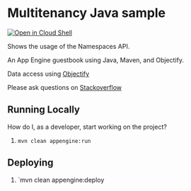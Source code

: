 # Multitenancy Java sample

<a href="https://console.cloud.google.com/cloudshell/open?git_repo=https://github.com/GoogleCloudPlatform/java-docs-samples&page=editor&open_in_editor=appengine-java8/multitenancy/README.md">
<img alt="Open in Cloud Shell" src ="http://gstatic.com/cloudssh/images/open-btn.png"></a>


Shows the usage of the Namespaces API.

An App Engine guestbook using Java, Maven, and Objectify.

Data access using [Objectify](https://github.com/objectify/objectify)

Please ask questions on [Stackoverflow](http://stackoverflow.com/questions/tagged/google-app-engine)

## Running Locally

How do I, as a developer, start working on the project?

1. `mvn clean appengine:run`

## Deploying

1. `mvn clean appengine:deploy
